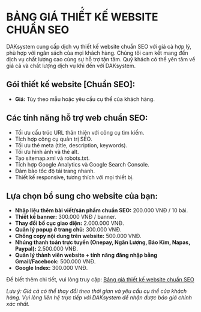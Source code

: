 # BẢNG GIÁ THIẾ́T KẾ WEBSITE CHUẨN SEO

DAKsystem cung cấp dịch vụ thiết kế website chuẩn SEO với giá cả hợp lý, phù hợp với ngân sách của mọi khách hàng. Chúng tôi cam kết mang đến dịch vụ chất lượng cao cùng sự hỗ trợ tận tâm. Quý khách có thể yên tâm về giá cả và chất lượng dịch vụ khi đến với DAKsystem.

## Gói thiết kế website [Chuẩn SEO]:

- **Giá:** Tùy theo mẫu hoặc yêu cầu cụ thể của khách hàng.

## Các tính năng hỗ trợ web chuẩn SEO:

- Tối ưu cấu trúc URL thân thiện với công cụ tìm kiếm.
- Tích hợp công cụ quản trị SEO.
- Tối ưu thẻ meta (title, description, keywords).
- Tối ưu hình ảnh và thẻ alt.
- Tạo sitemap.xml và robots.txt.
- Tích hợp Google Analytics và Google Search Console.
- Đảm bảo tốc độ tải trang nhanh.
- Thiết kế responsive, tương thích với mọi thiết bị.

## Lựa chọn bổ sung cho website của bạn:

- **Nhập liệu thêm bài viết/sản phẩm chuẩn SEO:** 200.000 VNĐ / 10 bài.
- **Thiết kế banner:** 300.000 VNĐ / banner.
- **Thay đổi bố cục giao diện:** 2.000.000 VNĐ.
- **Quản lý popup ở trang chủ:** 300.000 VNĐ.
- **Chống copy nội dung trên website:** 500.000 VNĐ.
- **Nhúng thanh toán trực tuyến (Onepay, Ngân Lượng, Bảo Kim, Napas, Paypal):** 2.500.000 VNĐ.
- **Quản lý thành viên website + tính năng đăng nhập bằng Gmail/Facebook:** 500.000 VNĐ.
- **Google Index:** 300.000 VNĐ.

Để biết thêm chi tiết, vui lòng truy cập: [Bảng giá thiết kế website chuẩn SEO](https://daksystem.net/bang-gia-thiet-ke-website-chuan-seo.html)

*Lưu ý: Giá cả có thể thay đổi theo thời gian và yêu cầu cụ thể của khách hàng. Vui lòng liên hệ trực tiếp với DAKsystem để nhận được báo giá chính xác nhất.*
